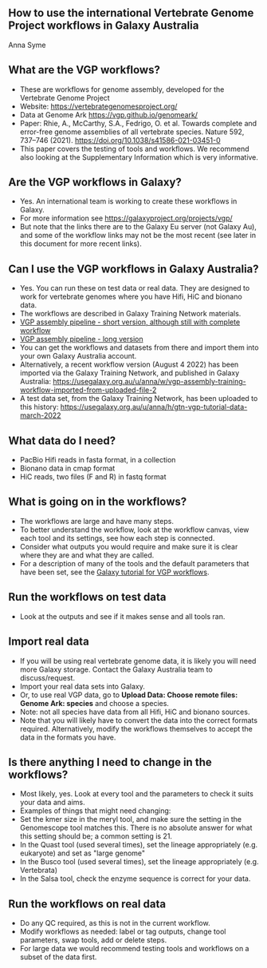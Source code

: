 ## **How to use the international Vertebrate Genome Project workflows in Galaxy Australia**

Anna Syme

## What are the VGP workflows?

* These are workflows for genome assembly, developed for the Vertebrate Genome Project
* Website: https://vertebrategenomesproject.org/
* Data at Genome Ark  https://vgp.github.io/genomeark/
* Paper: Rhie, A., McCarthy, S.A., Fedrigo, O. et al. Towards complete and error-free genome assemblies of all vertebrate species. Nature 592, 737–746 (2021). https://doi.org/10.1038/s41586-021-03451-0
* This paper covers the testing of tools and workflows. We recommend also looking at the Supplementary Information which is very informative.

## Are the VGP workflows in Galaxy?

* Yes. An international team is working to create these workflows in Galaxy. 
* For more information see https://galaxyproject.org/projects/vgp/
* But note that the links there are to the Galaxy Eu server (not Galaxy Au), and some of the workflow links may not be the most recent (see later in this document for more recent links). 

## Can I use the VGP workflows in Galaxy Australia?
* Yes. You can run these on test data or real data. They are designed to work for vertebrate genomes where you have Hifi, HiC and bionano data. 
* The workflows are described in Galaxy Training Network materials. 
* [VGP assembly pipeline - short version, although still with complete workflow](https://training.galaxyproject.org/training-material/topics/assembly/tutorials/vgp_workflow_training/tutorial.html)
* [VGP assembly pipeline - long version](https://training.galaxyproject.org/training-material/topics/assembly/tutorials/vgp_genome_assembly/tutorial.html)
* You can get the workflows and datasets from there and import them into your own Galaxy Australia account. 
* Alternatively, a recent workflow version (August 4 2022) has been imported via the Galaxy Training Network, and published in Galaxy Australia: https://usegalaxy.org.au/u/anna/w/vgp-assembly-training-workflow-imported-from-uploaded-file-2
* A test data set, from the Galaxy Training Network, has been uploaded to this history: https://usegalaxy.org.au/u/anna/h/gtn-vgp-tutorial-data-march-2022


## What data do I need?

* PacBio Hifi reads in fasta format, in a collection
* Bionano data in cmap format
* HiC reads, two files (F and R) in fastq format

## What is going on in the workflows?

* The workflows are large and have many steps. 
* To better understand the workflow, look at the workflow canvas, view each tool and its settings, see how each step is connected. 
* Consider what outputs you would require and make sure it is clear where they are and what they are called. 
* For a description of many of the tools and the default parameters that have been set, see the [Galaxy tutorial for VGP workflows](https://training.galaxyproject.org/training-material/topics/assembly/tutorials/vgp_genome_assembly/tutorial.html).

## Run the workflows on test data

* Look at the outputs and see if it makes sense and all tools ran. 

## Import real data

* If you will be using real vertebrate genome data, it is likely you will need more Galaxy storage. Contact the Galaxy Australia team to discuss/request. 
* Import your real data sets into Galaxy.
* Or, to use real VGP data, go to **Upload Data: Choose remote files: Genome Ark: species** and choose a species. 
* Note: not all species have data from all Hifi, HiC and bionano sources. 
* Note that you will likely have to convert the data into the correct formats required. Alternatively, modify the workflows themselves to accept the data in the formats you have. 

## Is there anything I need to change in the workflows?

* Most likely, yes. Look at every tool and the parameters to check it suits your data and aims. 
* Examples of things that might need changing:
* Set the kmer size in the meryl tool, and make sure the setting in the Genomescope tool matches this. There is no absolute answer for what this setting should be; a common setting is 21. 
* In the Quast tool (used several times), set the lineage appropriately (e.g. eukaryote) and set as "large genome" 
* In the Busco tool (used several times), set the lineage appropriately (e.g. Vertebrata)
* In the Salsa tool, check the enzyme sequence is correct for your data.

## Run the workflows on real data

* Do any QC required, as this is not in the current workflow.
* Modify workflows as needed: label or tag outputs, change tool parameters, swap tools, add or delete steps. 
* For large data we would recommend testing tools and workflows on a subset of the data first.
